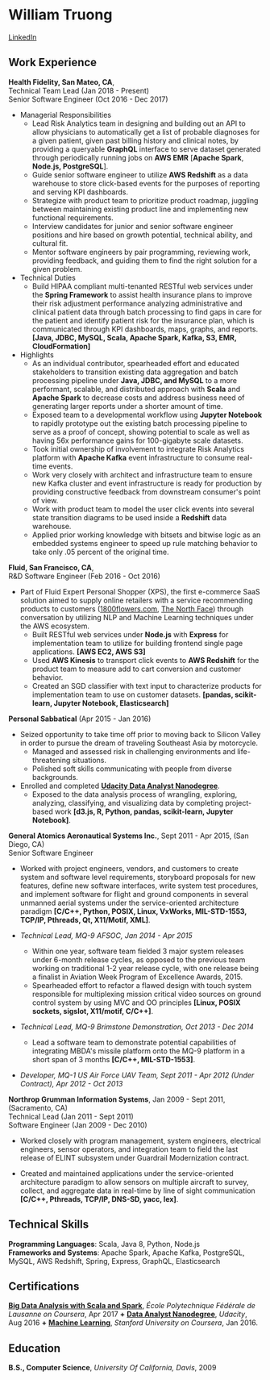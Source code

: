 William Truong
================

[LinkedIn](https://www.linkedin.com/in/will-truong-b1672910/)

Work Experience
---------------

**Health Fidelity, San Mateo, CA**,  
Technical Team Lead (Jan 2018 - Present)  
Senior Software Engineer (Oct 2016 - Dec 2017)   

* Managerial Responsibilities
    - Lead Risk Analytics team in designing and building out an API to allow physicians to automatically get a list of probable diagnoses for a given patient, given past billing history and clinical notes, by providing a queryable **GraphQL** interface to serve dataset generated through periodically running jobs on **AWS EMR** [**Apache Spark**, **Node.js, PostgreSQL**].
    - Guide senior software engineer to utilize **AWS Redshift** as a data warehouse to store click-based events for the purposes of reporting and serving KPI dashboards.
    - Strategize with product team to prioritize product roadmap, juggling between maintaining existing product line and implementing new functional requirements.
    - Interview candidates for junior and senior software engineer positions and hire based on growth potential, technical ability, and cultural fit.
    - Mentor software engineers by pair programming, reviewing work, providing feedback, and guiding them to find the right solution for a given problem. 
* Technical Duties
    - Build HIPAA compliant multi-tenanted RESTful web services under the **Spring Framework** to assist health insurance plans to improve their risk adjustment performance analyzing administrative and clinical patient data through batch processing to find gaps in care for the patient and identify patient risk for the insurance plan, which is communicated through KPI dashboards, maps, graphs, and reports. **[Java, JDBC, MySQL, Scala, Apache Spark, Kafka, S3, EMR, CloudFormation]**
* Highlights
    - As an individual contributor, spearheaded effort and educated stakeholders to transition existing data aggregation and batch processing pipeline under **Java, JDBC, and MySQL** to a more performant, scalable, and distributed approach with
    **Scala** and **Apache Spark** to decrease costs and address business need of generating larger reports under a shorter amount of time.
    - Exposed team to a developmental workflow using **Jupyter Notebook** to rapidly prototype out the existing batch processing pipeline to serve as a proof of concept, showing potential to scale as well as having 56x performance gains for 100-gigabyte scale datasets.
    - Took initial ownership of involvement to integrate Risk Analytics platform with **Apache Kafka** event infrastructure to consume real-time events.
    - Work very closely with architect and infrastructure team to ensure new Kafka cluster and event infrastructure is ready for production by providing constructive feedback from downstream consumer's point of view.
    - Work with product team to model the user click events into several state transition diagrams to be used inside a **Redshift** data warehouse.
    - Applied prior working knowledge with bitsets and bitwise logic as an embedded systems engineer to speed up rule matching behavior to take only .05 percent of the original time.

**Fluid, San Francisco, CA**,  
R&D Software Engineer  (Feb 2016 - Oct 2016)

* Part of Fluid Expert Personal Shopper (XPS), the first e-commerce SaaS solution aimed to supply online retailers with a service recommending products to customers ([1800flowers.com](https://www.1800flowers.com/gwyn-1800flowers), [The North Face](http://www.thenorthface.com/xps)) through conversation by utilizing NLP and Machine Learning techniques under the AWS ecosystem.
    - Built RESTful web services under **Node.js** with **Express** for implementation team to utilize for building frontend single page applications. **[AWS EC2, AWS S3]**
    - Used **AWS Kinesis** to transport click events to **AWS Redshift** for the product team to measure add to cart conversion and customer behavior.
    - Created an SGD classifier with text input to characterize products for implementation team to use on customer datasets. **[pandas, scikit-learn, Jupyter Notebook, Elasticsearch]**

**Personal Sabbatical** (Apr 2015 - Jan 2016)

* Seized opportunity to take time off prior to moving back to Silicon Valley in order to pursue the dream of traveling Southeast Asia by motorcycle. 
    - Managed and assessed risk in challenging environments and life-threatening situations. 
    - Polished soft skills communicating with people from diverse backgrounds.
* Enrolled and completed **[Udacity Data Analyst Nanodegree](https://github.com/wllmtrng/udacity_data_analyst_nanodegree)**. 
    - Exposed to the data analysis process of wrangling, exploring, analyzing, classifying, and visualizing data by completing project-based work **[d3.js, R, Python, pandas, scikit-learn, Jupyter Notebook]**.

**General Atomics Aeronautical Systems Inc.**, Sept 2011 - Apr 2015, (San Diego, CA)  
Senior Software Engineer  

* Worked with project engineers, vendors, and customers to create system and software level requirements, storyboard proposals for new features, define new software interfaces, write system test procedures, and implement software for flight and ground components in several unmanned aerial systems under the service-oriented architecture paradigm **[C/C++, Python, POSIX, Linux, VxWorks, MIL-STD-1553, TCP/IP, Pthreads, Qt, X11/Motif, XML]**.

* *Technical Lead, MQ-9 AFSOC, Jan 2014 - Apr 2015*
    - Within one year, software team fielded 3 major system releases under 6-month release cycles, as opposed to the previous team working on traditional 1-2 year release cycle, with one release being a finalist in Aviation Week Program of Excellence Awards, 2015.
    - Spearheaded effort to refactor a flawed design with touch system responsible for multiplexing mission
    critical video sources on ground control system by using MVC and OO principles
    **[Linux, POSIX sockets, sigslot, X11/motif, C/C++]**.

* *Technical Lead, MQ-9 Brimstone Demonstration, Oct 2013 - Dec 2014*
    -  Lead a software team to demonstrate potential capabilities of integrating MBDA's missile platform onto the MQ-9 platform in a short span of 3 months **[C/C++, MIL-STD-1553]**.

* *Developer, MQ-1 US Air Force UAV Team, Sept 2011 - Apr 2012 (Under Contract), Apr 2012 - Oct 2013*

**Northrop Grumman Information Systems**, Jan 2009 - Sept 2011, (Sacramento, CA)  
Technical Lead (Jan 2011 - Sept 2011)  
Software Engineer (Jan 2009 - Dec 2010)  

* Worked closely with program management, system engineers, electrical engineers, sensor operators, and integration team to field the last release of ELINT subsystem under Guardrail Modernization contract.

* Created and maintained applications under the service-oriented architecture paradigm to allow sensors on multiple aircraft to survey, collect, and aggregate data in real-time by line of sight communication **[C/C++, Pthreads, TCP/IP, DNS-SD, yacc, lex]**.

Technical Skills
-----------------
**Programming Languages**: Scala, Java 8, Python, Node.js  
**Frameworks and Systems**: Apache Spark, Apache Kafka, PostgreSQL, MySQL, AWS Redshift, Spring, Express, GraphQL, Elasticsearch   

Certifications
---------
**[Big Data Analysis with Scala and Spark](https://www.coursera.org/account/accomplishments/verify/QUN9C3NZAV75)**, *École Polytechnique Fédérale de Lausanne on Coursera*, Apr 2017 **+** **[Data Analyst Nanodegree](https://confirm.udacity.com/LCJRQVJ5)**, *Udacity*, Aug 2016 **+** **[Machine Learning](https://www.coursera.org/account/accomplishments/records/9TD6VCPP7TAC)**, *Stanford University on Coursera*, Jan 2016.

Education
-----------
**B.S., Computer Science**, *University Of California, Davis*, 2009
